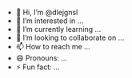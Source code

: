 - 👋 Hi, I’m @dlejgnsl
- 👀 I’m interested in ...
- 🌱 I’m currently learning ...
- 💞️ I’m looking to collaborate on ...
- 📫 How to reach me ...
- 😄 Pronouns: ...
- ⚡ Fun fact: ...

<!---
dlejgnsl/dlejgnsl is a ✨ special ✨ repository because its `README.md` (this file) appears on your GitHub profile.
You can click the Preview link to take a look at your changes.
--->

